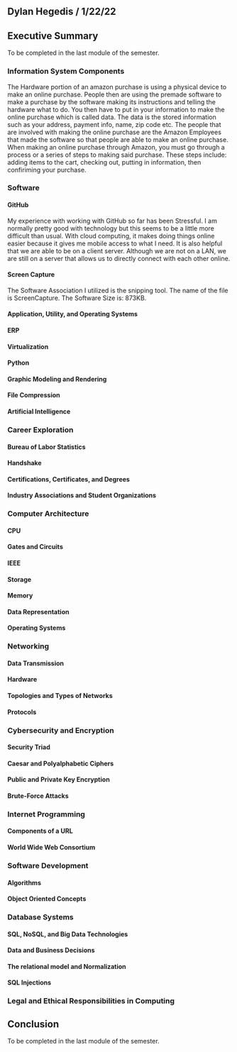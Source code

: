 ## Dylan Hegedis / 1/22/22

## Executive Summary
To be completed in the last module of the semester.

### Information System Components
The Hardware portion of an amazon purchase is using a physical device to make an online purchase. People then are using the premade software to make a purchase by the software making its instructions and telling the hardware what to do. You then have to put in your information to make the online purchase which is called data. The data is the stored information such as your address, payment info, name, zip code etc. The people that are involved with making the online purchase are the Amazon Employees that made the software so that people are able to make an online purchase. When making an online purchase through Amazon, you must go through a process or a series of steps to making said purchase. These steps include: adding items to the cart, checking out, putting in information, then confiriming your purchase. 
### Software
#### GitHub
My experience with working with GitHub so far has been Stressful. I am normally pretty good with technology but this seems to be a little more difficult than usual. With cloud computing, it makes doing things online easier because it gives me mobile access to what I need. It is also helpful that we are able to be on a client server. Although we are not on a LAN, we are still on a server that allows us to directly connect with each other online. 
#### Screen Capture
The Software Association I utilized is the snipping tool. The name of the file is ScreenCapture. The Software Size is: 873KB. 
#### Application, Utility, and Operating Systems
#### ERP
#### Virtualization
#### Python
#### Graphic Modeling and Rendering
#### File Compression
#### Artificial Intelligence

### Career Exploration
#### Bureau of Labor Statistics
#### Handshake
#### Certifications, Certificates, and Degrees
#### Industry Associations and Student Organizations

### Computer Architecture
#### CPU
#### Gates and Circuits
#### IEEE
#### Storage
#### Memory
#### Data Representation
#### Operating Systems

### Networking
#### Data Transmission
#### Hardware
#### Topologies and Types of Networks
#### Protocols

### Cybersecurity and Encryption
#### Security Triad
#### Caesar and Polyalphabetic Ciphers
#### Public and Private Key Encryption
#### Brute-Force Attacks

### Internet Programming
#### Components of a URL
#### World Wide Web Consortium

### Software Development
#### Algorithms
#### Object Oriented Concepts

### Database Systems
#### SQL, NoSQL, and Big Data Technologies
#### Data and Business Decisions
#### The relational model and Normalization
#### SQL Injections

### Legal and Ethical Responsibilities in Computing

## Conclusion
To be completed in the last module of the semester.
